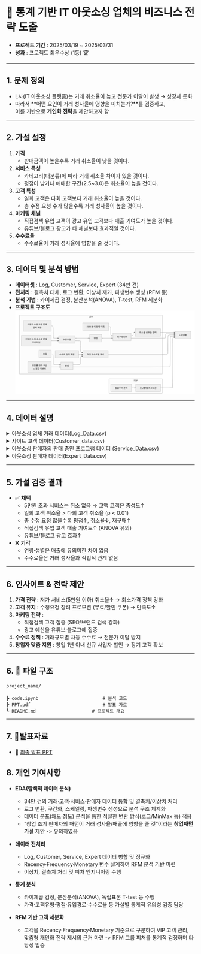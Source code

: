 # 📌 통계 기반 IT 아웃소싱 업체의 비즈니스 전략 도출

- **프로젝트 기간** : 2025/03/19 ~ 2025/03/31  
- **성과** : 프로젝트 최우수상 (1등) 🏆  

---

## 1. 문제 정의
- L사(IT 아웃소싱 플랫폼)는 거래 취소율이 높고 전문가 이탈이 발생 → 성장세 둔화  
- 따라서 **어떤 요인이 거래 성사율에 영향을 미치는가?**를 검증하고,  
  이를 기반으로 **개인화 전략**을 제안하고자 함

---

## 2. 가설 설정
1. **가격**  
   - 판매금액이 높을수록 거래 취소율이 낮을 것이다.  
2. **서비스 특성**  
   - 카테고리(대분류)에 따라 거래 취소율 차이가 있을 것이다.  
   - 평점이 낮거나 애매한 구간(2.5~3.0)은 취소율이 높을 것이다.  
3. **고객 특성**  
   - 일회 고객은 다회 고객보다 거래 취소율이 높을 것이다.  
   - 총 수정 요청 수가 많을수록 거래 성사율이 높을 것이다.  
4. **마케팅 채널**  
   - 직접검색 유입 고객이 광고 유입 고객보다 매출 기여도가 높을 것이다.  
   - 유튜브/블로그 광고가 타 채널보다 효과적일 것이다.  
5. **수수료율**  
   - 수수료율이 거래 성사율에 영향을 줄 것이다.  

---

## 3. 데이터 및 분석 방법
- **데이터셋** : Log, Customer, Service, Expert (34만 건)  
- **전처리** : 결측치 대체, 로그 변환, 이상치 제거, 파생변수 생성 (RFM 등)  
- **분석 기법** : 카이제곱 검정, 분산분석(ANOVA), T-test, RFM 세분화  
- **프로젝트 구조도**  
![프로젝트 결과](./image/프로젝트결과.png)

---
## 4. 데이터 설명
<details>
<summary>아웃소싱 업체 거래 데이터(Log_Data.csv)</summary>

| No | 컬럼ID      | 컬럼명        | Type    | 내용                 | 비고                     |
| -- | --------- | ---------- | ------- | ------------------ | ---------------------- |
| 1  | 거래일자      | 거래일자       | DATE    | 거래가 발생한 날짜         | YYYY-MM-DD             |
| 2  | 수수료율      | 수수료율       | FLOAT   | 거래에 적용된 수수료율(%)    |                        |
| 3  | 고객ID      | 고객ID       | STRING  | 거래를 진행한 고객 식별자     | Customer\_data.csv와 연결 |
| 4  | 프로그램수정횟수  | 프로그램 수정 횟수 | INT     | 서비스 수정 요청 횟수       |                        |
| 5  | 추가결제금액    | 추가 결제 금액   | INT     | 최초 금액 외에 추가 결제된 금액 |                        |
| 6  | 거래취소여부    | 거래 취소 여부   | BOOLEAN | 거래 취소(Y/N)         |                        |
| 7  | 거래취소일자    | 거래 취소 일자   | DATE    | 취소된 경우 해당 날짜       |                        |
| 8  | 서비스명      | 서비스명       | STRING  | 이용한 서비스명           | Service\_Data.csv와 연결  |
| 9  | 판매자       | 판매자        | STRING  | 서비스 판매자명           | Expert\_Data.csv와 연결   |
| 10 | 판매금액      | 판매 금액      | INT     | 실제 거래된 금액          |                        |
| 11 | 서비스가격     | 서비스 가격     | INT     | 서비스 기본 가격          |                        |
| 12 | 서비스 평균 평점 | 서비스 평균 평점  | FLOAT   | 서비스 이용 고객 평균 평점    |                        |
| 13 | 서비스 이용자수  | 서비스 이용자 수  | INT     | 해당 서비스 이용 고객 수     |                        |
| 14 | 대분류       | 대분류        | STRING  | 서비스의 카테고리          | 예: 디자인/IT              |
| 15 | 서비스번호     | 서비스 번호     | STRING  | 서비스 식별 번호          | Primary Key            |

</details>

<details>
<summary>사이트 고객 데이터(Customer_data.csv)</summary>

| No | 컬럼ID    | 컬럼명        | Type   | 내용              | 비고 |
| -- | ------- | ---------- | ------ | --------------- | -- |
| 1  | 고객ID    | 고객ID       | STRING | 고객 식별자          | PK |
| 2  | 사용기기    | 사용 기기      | STRING | PC / 모바일 등      |    |
| 3  | 사용OS    | 사용 OS      | STRING | Windows, iOS 등  |    |
| 4  | 유입경로    | 유입 경로      | STRING | 검색/광고/직접접속 등    |    |
| 5  | 회원상태    | 회원 상태      | STRING | 활성/휴면/탈퇴        |    |
| 6  | 거주지     | 거주지        | STRING | 고객 거주 지역        |    |
| 7  | 연령      | 연령         | INT    | 고객 나이           |    |
| 8  | 성별      | 성별         | STRING | 남/여             |    |
| 9  | 서비스총구매수 | 서비스 총 구매 수 | INT    | 고객이 구매한 총 서비스 수 |    |
| 10 | 총구매금액   | 총 구매 금액    | INT    | 누적 구매 금액        |    |
| 11 | 총수정요청수  | 총 수정 요청 수  | INT    | 누적 수정 요청 횟수     |    |
| 12 | 총추가결제금액 | 총 추가 결제 금액 | INT    | 누적 추가 결제 금액     |    |

</details>

<details>
<summary>아웃소싱 판매자의 판매 중인 프로그램 데이터 (Service_Data.csv)</summary>

| No | 컬럼ID  | 컬럼명    | Type   | 내용           | 비고                   |
| -- | ----- | ------ | ------ | ------------ | -------------------- |
| 1  | 서비스명  | 서비스명   | STRING | 서비스 이름       |                      |
| 2  | 판매자   | 판매자    | STRING | 서비스 판매자명     | Expert\_Data.csv와 연결 |
| 3  | 서비스가격 | 서비스 가격 | INT    | 서비스 기본 가격    |                      |
| 4  | 평점    | 평점     | FLOAT  | 서비스 평균 평점    |                      |
| 5  | 대분류   | 대분류    | STRING | 서비스 카테고리     | 예: 디자인/IT            |
| 6  | 서비스번호 | 서비스 번호 | STRING | 서비스 식별 번호    | PK                   |
| 7  | 판매수   | 판매 수   | INT    | 서비스 누적 판매 건수 |                      |

</details>

<details>
<summary>아웃소싱 판매자 데이터(Expert_Data.csv)</summary>

| No | 컬럼ID           | 컬럼명             | Type    | 내용                 | 비고 |
| -- | -------------- | --------------- | ------- | ------------------ | -- |
| 1  | 판매자ID          | 판매자ID           | STRING  | 판매자 식별자            | PK |
| 2  | 판매자            | 판매자             | STRING  | 판매자 이름             |    |
| 3  | 판매 서비스 수       | 판매 서비스 수        | INT     | 해당 판매자가 제공하는 서비스 수 |    |
| 4  | 총 판매 금액        | 총 판매 금액         | INT     | 누적 판매 금액           |    |
| 5  | 프리미엄 서비스 가입여부  | 프리미엄 서비스 가입 여부  | BOOLEAN | 가입(Y/N)            |    |
| 6  | 신속 알람 서비스 사용여부 | 신속 알람 서비스 사용 여부 | BOOLEAN | 사용(Y/N)            |    |


</details>

---

## 5. 가설 검증 결과
- ✅ **채택**  
  - 5만원 초과 서비스는 취소 없음 → 고액 고객은 충성도↑  
  - 일회 고객 취소율 > 다회 고객 취소율 (p < 0.01)  
  - 총 수정 요청 많을수록 평점↑, 취소율↓, 재구매↑  
  - 직접검색 유입 고객 매출 기여도↑ (ANOVA 유의)  
  - 유튜브/블로그 광고 효과↑  
- ❌ **기각**  
  - 연령·성별은 매출에 유의미한 차이 없음  
  - 수수료율은 거래 성사율과 직접적 관계 없음  

---

## 6. 인사이트 & 전략 제안
1. **가격 전략** : 저가 서비스(5만원 이하) 취소율↑ → 최소가격 정책 강화  
2. **고객 유지** : 수정요청 장려 프로모션 (무료/할인 쿠폰) → 만족도↑  
3. **마케팅 전략** :  
   - 직접검색 고객 집중 (SEO/브랜드 검색 강화)  
   - 광고 예산을 유튜브·블로그에 집중  
4. **수수료 정책** : 거래규모별 차등 수수료 → 전문가 이탈 방지  
5. **창업자 맞춤 지원** : 창업 1년 이내 신규 사업자 할인 → 장기 고객 확보  


---
## 6. 📁 파일 구조
``` 
project_name/

┣ code.ipynb                        # 분석 코드
┣ PPT.pdf                           # 발표 자료
┗ README.md                     # 프로젝트 개요
```

---


## 7. 🎤발표자료
   - 📑 [최종 발표 PPT](https://drive.google.com/file/d/1vvcSCkCca8p3DU0pUNd04u7XiVoJ4qoH/view?usp=sharing)


## 8. 개인 기여사항

- **EDA(탐색적 데이터 분석)**
  - 34만 건의 거래·고객·서비스·판매자 데이터 통합 및 결측치/이상치 처리
  - 로그 변환, 구간화, 스케일링, 파생변수 생성으로 분석 구조 체계화
  - 데이터 분포(왜도·첨도) 분석을 통한 적절한 변환 방식(로그/MinMax 등) 적용
  - “창업 초기 판매자의 패턴이 거래 성사율/매출에 영향을 줄 것”이라는 **창업패턴 가설** 제안 -> 유의하였음

- **데이터 전처리**
  - Log, Customer, Service, Expert 데이터 병합 및 정규화  
  - Recency·Frequency·Monetary 변수 설계하여 RFM 분석 기반 마련  
  - 이상치, 결측치 처리 및 피처 엔지니어링 수행

- **통계 분석**
  - 카이제곱 검정, 분산분석(ANOVA), 독립표본 T-test 등 수행  
  - 가격·고객유형·평점·유입경로·수수료율 등 가설별 통계적 유의성 검증 담당  

- **RFM 기반 고객 세분화**
  - 고객을 Recency·Frequency·Monetary 기준으로 구분하여 VIP 고객 관리, 맞춤형 개인화 전략 제시의 근거 마련 -> RFM 그룹 피처를 통계적 검정하며 타당성 입증
